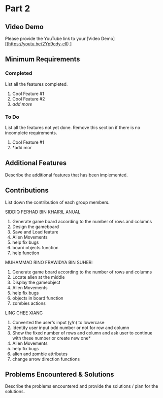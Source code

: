 # Part 2

## Video Demo

Please provide the YouTube link to your [Video Demo][(https://youtu.be/2Yp9cdy-eII).]

## Minimum Requirements

### Completed

List all the features completed.

1. Cool Feature #1
2. Cool Feature #2
3. *add more*

### To Do

List all the features not yet done. Remove this section if there is no incomplete requirements.

1. Cool Feature #1
2. *add mor

## Additional Features

Describe the additional features that has been implemented.

## Contributions

List down the contribution of each group members.

SIDDIQ FERHAD BIN KHAIRIL ANUAL

1. Generate game board according to the number of rows and columns
2. Design the gameboard
3. Save and Load feature
4. Alien Movements
5. help fix bugs
6. board objects function
7. help function

MUHAMMAD RINO FRAWIDYA BIN SUHERI

1. Generate game board according to the number of rows and columns
2. Locate alien at the middle
3. Display the gameobject
4. Alien Movements
5. help fix bugs
6. objects in board function
7. zombies actions

LING CHEE XIANG

1. Converted the user's input (y/n) to lowercase
2. Identity user input odd number or not for row and column
3. Show the fixed number of rows and column and ask user to continue with these number or create new one*
4. Alien Movements
5. help fix bugs
6. alien and zombie attributes
7. change arrow direction functions

## Problems Encountered & Solutions

Describe the problems encountered and provide the solutions / plan for the solutions.
